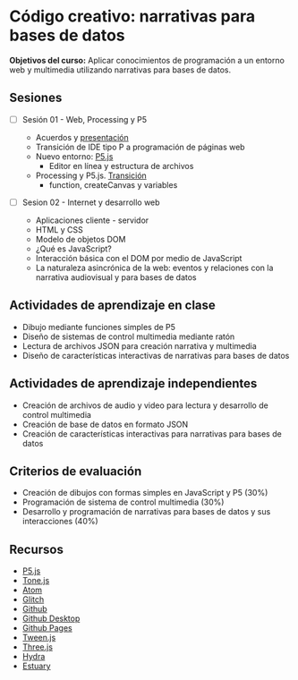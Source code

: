 
# Código creativo: narrativas para bases de datos

**Objetivos del curso:** Aplicar conocimientos de programación a un entorno web y multimedia utilizando narrativas para bases de datos.

## Sesiones

- [ ] Sesión 01 - Web, Processing y P5
  - Acuerdos y [presentación](https://ocelotl.cc/)
  - Transición de IDE tipo P a programación de páginas web
  - Nuevo entorno: [P5.js](https://p5js.org/)
    - Editor en línea y estructura de archivos   
  - Processing y P5.js. [Transición](https://github.com/processing/p5.js/wiki/Processing-transition) 
    - function, createCanvas y variables 

- [ ] Sesion 02 - Internet y desarrollo web 
  - Aplicaciones cliente - servidor
  - HTML y CSS
  - Modelo de objetos DOM
  - ¿Qué es JavaScript?
  - Interacción básica con el DOM por medio de JavaScript
  - La naturaleza asincrónica de la web: eventos y relaciones con la narrativa audiovisual y para bases de datos

## Actividades de aprendizaje en clase 

- Dibujo mediante funciones simples de P5
- Diseño de sistemas de control multimedia mediante ratón
- Lectura de archivos JSON para creación narrativa y multimedia
- Diseño de características interactivas de narrativas para bases de datos

## Actividades de aprendizaje independientes

- Creación de archivos de audio y video para lectura y desarrollo de control multimedia
- Creación de base de datos en formato JSON
- Creación de características interactivas para narrativas para bases de datos

## Criterios de evaluación 

- Creación de dibujos con formas simples en JavaScript y P5 (30%)
- Programación de sistema de control multimedia (30%)
- Desarrollo y programación de narrativas para bases de datos y sus interacciones (40%)

## Recursos

- [P5.js](https://p5js.org/)
- [Tone.js](https://tonejs.github.io/)
- [Atom](https://atom.io/) 
- [Glitch](https://glitch.com/) 
- [Github](https://github.com/)
- [Github Desktop](https://desktop.github.com/)
- [Github Pages](https://pages.github.com/)
- [Tween.js](https://createjs.com/tweenjs)
- [Three.js](https://threejs.org/)
- [Hydra](https://hydra.ojack.xyz/)
- [Estuary](https://estuary.mcmaster.ca/) 
